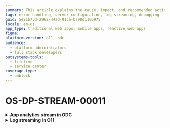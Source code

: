 ```yaml
---
summary: This article explains the cause, impact, and recommended action for an out of range error that occurs while connecting to the destination server.
tags: error handling, server configuration, log streaming, debugging
guid: 5e81b73d-2962-44ad-91ca-b798d1106975
locale: en-us
app_type: traditional web apps, mobile apps, reactive web apps
figma:
platform-version: o11, odc
audience:
  - platform administrators
  - full stack developers
outsystems-tools:
  - lifetime
  - service center
coverage-type:
  - unblock
---
```


# OS-DP-STREAM-00011

<details>
<summary> <strong> App analytics stream in ODC</strong></summary>

## Error message

`There was an 'out of range' response from your destination server.`

## Cause

The error occurs when testing the connection and the destination server responds with a gRPC 11 (Out of range) error.

## Impact

Unable to establish a connection with the destination server. Therefore, observability data isn't streamed to the destination.

## Recommended action

Check if the APM tool works correctly and re-establish the connection.

</details>

<details>
<summary> <strong> Log streaming in O11</strong></summary>

## Error message

`There was an 'out of range' response from your destination server.`

## Cause

The error occurs when testing the connection after [Configuring the log streaming service in LifeTime](https://www.outsystems.com/tk/redirect?g=172ac547-add4-4cc5-9adf-d72fbe379d35) or when checking Log Streaming health and the destination server responds with a gRPC 11 (Out of range) error.

## Impact

Unable to establish a connection with the destination server. Therefore, logs aren't streamed to the destination.

## Recommended action

Check if the APM tool works correctly and re-establish the connection.

</details>
